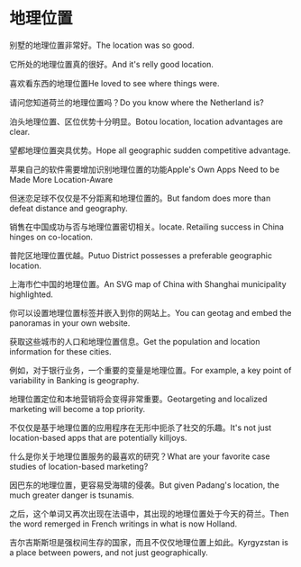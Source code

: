 # 地理位置

<p><span class="chinese">别墅的地理位置非常好。</span><span class="english">The location was so good.</span></p>

<p><span class="chinese">它所处的地理位置真的很好。</span><span class="english">And it's relly good location.</span></p>

<p><span class="chinese">喜欢看东西的地理位置</span><span class="english">He loved to see where things were.</span></p>

<p><span class="chinese">请问您知道荷兰的地理位置吗？</span><span class="english">Do you know where the Netherland is?</span></p>

<p><span class="chinese">泊头地理位置、区位优势十分明显。</span><span class="english">Botou location, location advantages are clear.</span></p>

<p><span class="chinese">望都地理位置突具优势。</span><span class="english">Hope all geographic sudden competitive advantage.</span></p>

<p><span class="chinese">苹果自己的软件需要增加识别地理位置的功能</span><span class="english">Apple's Own Apps Need to be Made More Location-Aware</span></p>

<p><span class="chinese">但迷恋足球不仅仅是不分距离和地理位置的。</span><span class="english">But fandom does more than defeat distance and geography.</span></p>

<p><span class="chinese">销售在中国成功与否与地理位置密切相关。</span><span class="english">locate. Retailing success in China hinges on co-location.</span></p>

<p><span class="chinese">普陀区地理位置优越。</span><span class="english">Putuo District possesses a preferable geographic location.</span></p>

<p><span class="chinese">上海市伫中国的地理位置。</span><span class="english">An SVG map of China with Shanghai municipality highlighted.</span></p>

<p><span class="chinese">你可以设置地理位置标签并嵌入到你的网站上。</span><span class="english">You can geotag and embed the panoramas in your own website.</span></p>

<p><span class="chinese">获取这些城市的人口和地理位置信息。</span><span class="english">Get the population and location information for these cities.</span></p>

<p><span class="chinese">例如，对于银行业务，一个重要的变量是地理位置。</span><span class="english">For example, a key point of variability in Banking is geography.</span></p>

<p><span class="chinese">地理位置定位和本地营销将会变得非常重要。</span><span class="english">Geotargeting and localized marketing will become a top priority.</span></p>

<p><span class="chinese">不仅仅是基于地理位置的应用程序在无形中扼杀了社交的乐趣。</span><span class="english">It's not just location-based apps that are potentially killjoys.</span></p>

<p><span class="chinese">什么是你关于地理位置服务的最喜欢的研究？</span><span class="english">What are your favorite case studies of location-based marketing?</span></p>

<p><span class="chinese">因巴东的地理位置，更容易受海啸的侵袭。</span><span class="english">But given Padang's location, the much greater danger is tsunamis.</span></p>

<p><span class="chinese">之后，这个单词又再次出现在法语中，其出现的地理位置处于今天的荷兰。</span><span class="english">Then the word remerged in French writings in what is now Holland.</span></p>

<p><span class="chinese">吉尔吉斯斯坦是强权间生存的国家，而且不仅仅地理位置上如此。</span><span class="english">Kyrgyzstan is a place between powers, and not just geographically.</span></p>


